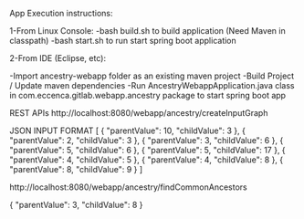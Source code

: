 App Execution instructions:

1-From Linux Console:
-bash build.sh to build application (Need Maven in classpath)
-bash start.sh to run start spring boot application

2-From IDE (Eclipse, etc):

-Import ancestry-webapp folder as an existing maven project
-Build Project / Update maven dependencies
-Run AncestryWebappApplication.java class in com.eccenca.gitlab.webapp.ancestry package to start spring boot app

REST APIs
http://localhost:8080/webapp/ancestry/createInputGraph

JSON INPUT FORMAT
[
    {
        "parentValue": 10,
        "childValue": 3
    },
    {
         "parentValue": 2,
        "childValue": 3
    },
    {
         "parentValue": 3,
        "childValue": 6
    },
    {
         "parentValue": 5,
        "childValue": 6
    },
    {
         "parentValue": 5,
        "childValue": 17
    },
    {
         "parentValue": 4,
        "childValue": 5
    },
    {
         "parentValue": 4,
        "childValue": 8
    },
    {
         "parentValue": 8,
        "childValue": 9
    }
]


http://localhost:8080/webapp/ancestry/findCommonAncestors

{
    "parentValue": 3,
    "childValue": 8
}